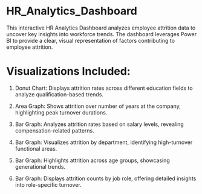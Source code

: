 # HR_Analytics_Dashboard
This interactive HR Analytics Dashboard analyzes employee attrition data to uncover key insights into workforce trends. The dashboard leverages Power BI to provide a clear, visual representation of factors contributing to employee attrition.
# Visualizations Included:
1. Donut Chart: Displays attrition rates across different education fields to analyze qualification-based trends.

2. Area Graph: Shows attrition over number of years at the company, highlighting peak turnover durations.

3. Bar Graph: Analyzes attrition rates based on salary levels, revealing compensation-related patterns.

4. Bar Graph: Visualizes attrition by department, identifying high-turnover functional areas.

5. Bar Graph: Highlights attrition across age groups, showcasing generational trends.

6. Bar Graph: Displays attrition counts by job role, offering detailed insights into role-specific turnover.
